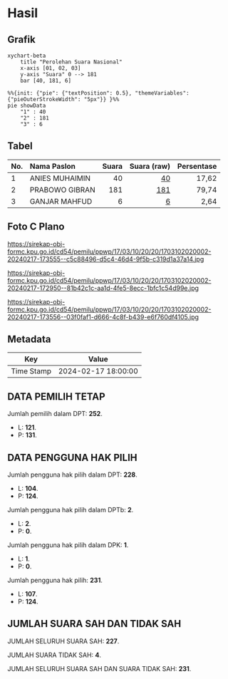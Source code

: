 # Hasil

## Grafik

```mermaid
xychart-beta
    title "Perolehan Suara Nasional"
    x-axis [01, 02, 03]
    y-axis "Suara" 0 --> 181
    bar [40, 181, 6]
```

```mermaid
%%{init: {"pie": {"textPosition": 0.5}, "themeVariables": {"pieOuterStrokeWidth": "5px"}} }%%
pie showData
    "1" : 40
    "2" : 181
    "3" : 6
```

## Tabel

| No. | Nama Paslon    | Suara | Suara (raw) | Persentase |
|:--- |:-------------- | -----:| -----------:| ----------:|
| 1   | ANIES MUHAIMIN | 40    | [40][p-1]   | 17,62      |
| 2   | PRABOWO GIBRAN | 181   | [181][p-2]  | 79,74      |
| 3   | GANJAR MAHFUD  | 6     | [6][p-3]    | 2,64       |


[p-1]: https://github.com/gigit-pemilu/pemilu-2024/blob/main/pilpres/hitung-suara/sub/17-bengkulu/sub/03-bengkulu-utara/sub/10-lais/sub/2020-taba-baru/sub/002-tps/sub/paslon-1.txt
[p-2]: https://github.com/gigit-pemilu/pemilu-2024/blob/main/pilpres/hitung-suara/sub/17-bengkulu/sub/03-bengkulu-utara/sub/10-lais/sub/2020-taba-baru/sub/002-tps/sub/paslon-2.txt
[p-3]: https://github.com/gigit-pemilu/pemilu-2024/blob/main/pilpres/hitung-suara/sub/17-bengkulu/sub/03-bengkulu-utara/sub/10-lais/sub/2020-taba-baru/sub/002-tps/sub/paslon-3.txt

## Foto C Plano

https://sirekap-obj-formc.kpu.go.id/cd54/pemilu/ppwp/17/03/10/20/20/1703102020002-20240217-173555--c5c88496-d5c4-46d4-9f5b-c319d1a37a14.jpg

https://sirekap-obj-formc.kpu.go.id/cd54/pemilu/ppwp/17/03/10/20/20/1703102020002-20240217-172950--81b42c1c-aa1d-4fe5-8ecc-1bfc1c54d99e.jpg

https://sirekap-obj-formc.kpu.go.id/cd54/pemilu/ppwp/17/03/10/20/20/1703102020002-20240217-173556--03f0faf1-d666-4c8f-b439-e6f760df4105.jpg


## Metadata

| Key        | Value               |
| ---------- | ------------------- |
| Time Stamp | 2024-02-17 18:00:00 |


## DATA PEMILIH TETAP

Jumlah pemilih dalam DPT: **252**.
 * L: **121**.
 * P: **131**.

## DATA PENGGUNA HAK PILIH

Jumlah pengguna hak pilih dalam DPT: **228**.
 * L: **104**.
 * P: **124**.

Jumlah pengguna hak pilih dalam DPTb: **2**.
 * L: **2**.
 * P: **0**.

Jumlah pengguna hak pilih dalam DPK: **1**.
 * L: **1**.
 * P: **0**.

Jumlah pengguna hak pilih: **231**.
 * L: **107**.
 * P: **124**.

## JUMLAH SUARA SAH DAN TIDAK SAH

JUMLAH SELURUH SUARA SAH: **227**.

JUMLAH SUARA TIDAK SAH: **4**.

JUMLAH SELURUH SUARA SAH DAN SUARA TIDAK SAH: **231**.


